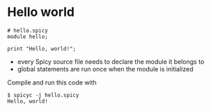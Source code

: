 # Hello world

```spicy
# hello.spicy
module hello;

print "Hello, world!";
```

- every Spicy source file needs to declare the module it belongs to
- global statements are run once when the module is initialized

Compile and run this code with

```console
$ spicyc -j hello.spicy
Hello, world!
```
